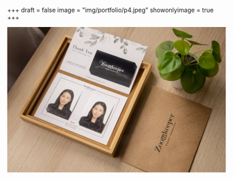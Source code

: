 +++
draft = false
image = "img/portfolio/p4.jpeg"
showonlyimage = true
+++

![](img/portfolio/p4.jpeg)